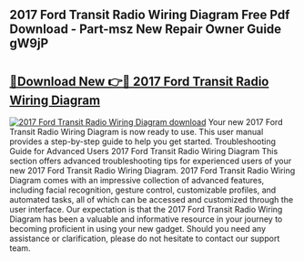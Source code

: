 ## 2017 Ford Transit Radio Wiring Diagram Free Pdf Download - Part-msz New Repair Owner Guide gW9jP

# <h2><a href="http://dfjus5.blite.top/?on=2017+Ford+Transit+Radio+Wiring+Diagram">🔗Download New 👉🔴 2017 Ford Transit Radio Wiring Diagram</a></h2>

[![2017 Ford Transit Radio Wiring Diagram download](https://i.imgur.com/lujVjoI.png)](http://dfjus5.blite.top/?on=2017+Ford+Transit+Radio+Wiring+Diagram)
Your new 2017 Ford Transit Radio Wiring Diagram is now ready to use. This user manual provides a step-by-step guide to help you get started. Troubleshooting Guide for Advanced Users 2017 Ford Transit Radio Wiring Diagram This section offers advanced troubleshooting tips for experienced users of your new 2017 Ford Transit Radio Wiring Diagram. 2017 Ford Transit Radio Wiring Diagram comes with an impressive collection of advanced features, including facial recognition, gesture control, customizable profiles, and automated tasks, all of which can be accessed and customized through the user interface. Our expectation is that the 2017 Ford Transit Radio Wiring Diagram has been a valuable and informative resource in your journey to becoming proficient in using your new gadget. Should you need any assistance or clarification, please do not hesitate to contact our support team.

